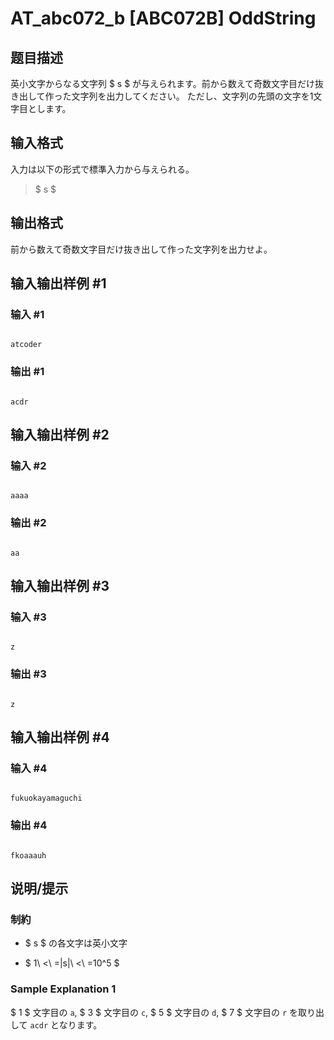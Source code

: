 # AT_abc072_b [ABC072B] OddString

## 题目描述

[problemUrl]: https://atcoder.jp/contests/abc072/tasks/abc072_b

英小文字からなる文字列 $ s $ が与えられます。前から数えて奇数文字目だけ抜き出して作った文字列を出力してください。 ただし、文字列の先頭の文字を1文字目とします。

## 输入格式

入力は以下の形式で標準入力から与えられる。

> $ s $

## 输出格式

前から数えて奇数文字目だけ抜き出して作った文字列を出力せよ。

## 输入输出样例 #1

### 输入 #1

```
atcoder
```

### 输出 #1

```
acdr
```

## 输入输出样例 #2

### 输入 #2

```
aaaa
```

### 输出 #2

```
aa
```

## 输入输出样例 #3

### 输入 #3

```
z
```

### 输出 #3

```
z
```

## 输入输出样例 #4

### 输入 #4

```
fukuokayamaguchi
```

### 输出 #4

```
fkoaaauh
```

## 说明/提示

### 制約

- $ s $ の各文字は英小文字
- $ 1\ <\ =|s|\ <\ =10^5 $

### Sample Explanation 1

$ 1 $ 文字目の `a`, $ 3 $ 文字目の `c`, $ 5 $ 文字目の `d`, $ 7 $ 文字目の `r` を取り出して `acdr` となります。